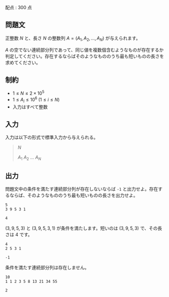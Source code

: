 配点 : $300$ 点

## 問題文

正整数 $N$ と、長さ $N$ の整数列 $A=(A_1,A_2,\dots,A_N)$ が与えられます。

$A$ の空でない連続部分列であって、同じ値を複数個含むようなものが存在するか判定してください。存在するならばそのようなもののうち最も短いものの長さを求めてください。

## 制約

- $1\leq N\leq 2\times 10^5$
- $1\leq A_i\leq 10^6$ $(1\leq i\leq N)$
- 入力はすべて整数

## 入力

入力は以下の形式で標準入力から与えられる。

> $N$
> 
> $A_1$ $A_2$ $\dots$ $A_N$

## 出力

問題文中の条件を満たす連続部分列が存在しないならば `-1` と出力せよ。存在するならば、そのようなもののうち最も短いものの長さを出力せよ。

```input1
5
3 9 5 3 1
```

```output1
4
```

$(3,9,5,3)$ と $(3,9,5,3,1)$ が条件を満たします。短いのは $(3,9,5,3)$ で、その長さは $4$ です。

```input2
4
2 5 3 1
```

```output2
-1
```

条件を満たす連続部分列は存在しません。

```input3
10
1 1 2 3 5 8 13 21 34 55
```

```output3
2
```